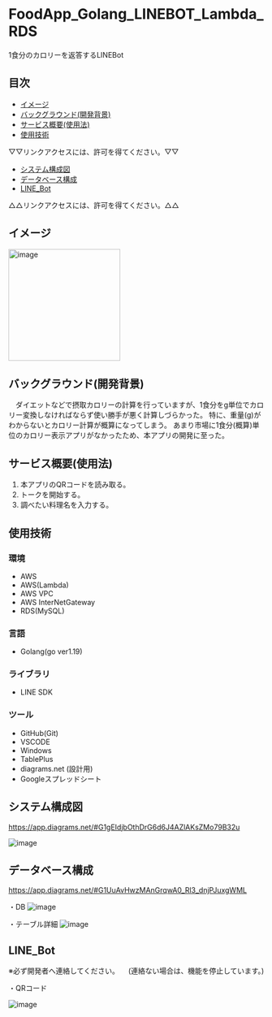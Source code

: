 # FoodApp_Golang_LINEBOT_Lambda_RDS
1食分のカロリーを返答するLINEBot


## 目次

- [イメージ](#イメージ)
- [バックグラウンド(開発背景)](#バックグラウンド開発背景)
- [サービス概要(使用法)](#サービス概要使用法)
- [使用技術](#使用技術)


▽▽リンクアクセスには、許可を得てください。▽▽
- [システム構成図](#システム構成図)
- [データベース構成](#データベース構成)
- [LINE_Bot](#LINE_Bot)

△△リンクアクセスには、許可を得てください。△△

## イメージ
 <img width="220" alt="image" src="https://github.com/Yuta-Haruna/FoodApp_Golang_LINEBOT_Lambda_RDS/assets/50592688/f06331cb-a14b-4b8f-80cf-ef80b1de85d9">

## バックグラウンド(開発背景)
　ダイエットなどで摂取カロリーの計算を行っていますが、1食分をg単位でカロリー変換しなければならず使い勝手が悪く計算しづらかった。
 特に、重量(g)がわからないとカロリー計算が概算になってしまう。
 あまり市場に1食分(概算)単位のカロリー表示アプリがなかったため、本アプリの開発に至った。

## サービス概要(使用法)
1. 本アプリのQRコードを読み取る。
2. トークを開始する。
3. 調べたい料理名を入力する。

## 使用技術

### 環境
- AWS
- AWS(Lambda)
- AWS VPC
- AWS InterNetGateway
- RDS(MySQL)

### 言語
- Golang(go ver1.19)

### ライブラリ
- LINE SDK

### ツール
- GitHub(Git)
- VSCODE
- Windows
- TablePlus
- diagrams.net (設計用)
- Googleスプレッドシート

## システム構成図
https://app.diagrams.net/#G1gEIdjbOthDrG6d6J4AZlAKsZMo79B32u

![image](https://user-images.githubusercontent.com/50592688/232229040-f586921b-a1fa-4700-8a59-b2aa04a5037f.png)


## データベース構成
https://app.diagrams.net/#G1UuAvHwzMAnGrqwA0_Rl3_dnjPJuxgWML

・DB
![image](https://user-images.githubusercontent.com/50592688/232228472-bbe5ebc9-0470-4a3c-9364-b03066f33189.png)

・テーブル詳細
![image](https://user-images.githubusercontent.com/50592688/232228498-e328f25f-38d0-4f47-8725-d040725d126f.png)

## LINE_Bot
※必ず開発者へ連絡してください。
　(連絡ない場合は、機能を停止しています。)
 
・QRコード

![image](https://user-images.githubusercontent.com/50592688/232229454-2e67344c-db7b-4ee0-8770-e4e5cedc72fb.png)


